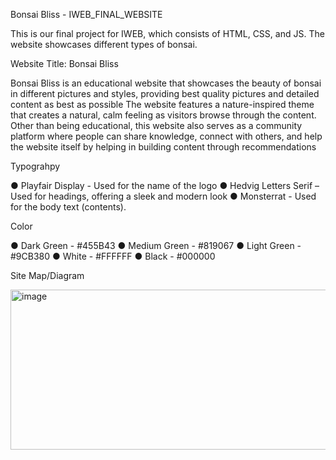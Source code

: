 Bonsai Bliss - IWEB_FINAL_WEBSITE

This is our final project for IWEB, which consists of HTML, CSS, and JS. The website showcases different types of bonsai.

Website Title: Bonsai Bliss

Bonsai Bliss is an educational website that showcases the beauty of bonsai in different pictures and styles, providing best quality pictures and detailed content as best as possible The website features a nature-inspired theme that creates a natural, calm feeling as visitors browse through the content. Other than being educational, this website also serves as a community platform where people can share knowledge, connect with others, and help the website itself by helping in building content through recommendations

Typograhpy

● Playfair Display - Used for the name of the logo
● Hedvig Letters Serif – Used for headings, offering a sleek and modern look
● Monsterrat - Used for the body text (contents).

Color

● Dark Green - #455B43
● Medium Green - #819067
● Light Green - #9CB380
● White - #FFFFFF
● Black - #000000

Site Map/Diagram

<img width="614" height="256" alt="image" src="https://github.com/user-attachments/assets/492032ec-2af7-451d-b748-2f9bb53dbc84" />
